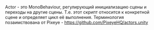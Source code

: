 Actor - это MonoBehaviour, регулирующий инициализацию сцены и переходы на другие сцены. Т.е. этот скрипт относится к конкретной сцене и определяет цикл её выполнения.
Терминология позаимствована от Pixeye - https://github.com/PixeyeHQ/actors.unity